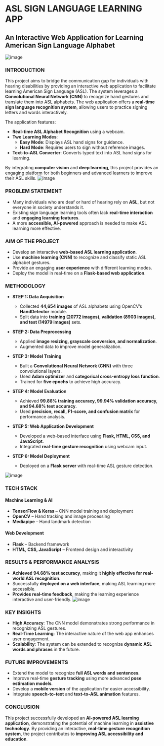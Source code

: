 # ASL SIGN LANGUAGE LEARNING APP
## An Interactive Web Application for Learning American Sign Language Alphabet
![image](https://github.com/user-attachments/assets/placeholder.png)

### INTRODUCTION
This project aims to bridge the communication gap for individuals with hearing disabilities by providing an interactive web application to facilitate learning American Sign Language (ASL). The system leverages a **Convolutional Neural Network (CNN)** to recognize hand gestures and translate them into ASL alphabets. The web application offers a **real-time sign language recognition system**, allowing users to practice signing letters and words interactively.

The application features:
- **Real-time ASL Alphabet Recognition** using a webcam.
- **Two Learning Modes**:  
  - **Easy Mode**: Displays ASL hand signs for guidance.  
  - **Hard Mode**: Requires users to sign without reference images.
- **Text-to-ASL Converter**: Converts typed text into ASL hand signs for learning.
  
By integrating **computer vision** and **deep learning**, this project provides an engaging platform for both beginners and advanced learners to improve their ASL skills.
![image](https://github.com/user-attachments/assets/placeholder.png)

### PROBLEM STATEMENT
- Many individuals who are deaf or hard of hearing rely on **ASL**, but not everyone in society understands it.
- Existing sign language learning tools often lack **real-time interaction** and **engaging learning features**.
- A more **accessible, AI-powered** approach is needed to make ASL learning more effective.

### AIM OF THE PROJECT
- Develop an interactive **web-based ASL learning application**.
- Use **machine learning (CNN)** to recognize and classify static ASL alphabet gestures.
- Provide an engaging **user experience** with different learning modes.
- Deploy the model in real-time on a **Flask-based web application**.

### METHODOLOGY
- **STEP 1: Data Acquisition**  
  - Collected **44,654 images** of ASL alphabets using OpenCV’s **HandDetector** module.
  - Split data into **training (20772 images), validation (8903 images), and test (14979 images)** sets.  

- **STEP 2: Data Preprocessing**  
  - Applied **image resizing, grayscale conversion, and normalization**.  
  - Augmented data to improve model generalization.  

- **STEP 3: Model Training**  
  - Built a **Convolutional Neural Network (CNN)** with three convolutional layers.  
  - Used **Adam optimizer** and **categorical cross-entropy loss function**.  
  - Trained for **five epochs** to achieve high accuracy.  

- **STEP 4: Model Evaluation**  
  - Achieved **99.86% training accuracy, 99.94% validation accuracy, and 94.68% test accuracy**.
  - Used **precision, recall, F1-score, and confusion matrix** for performance analysis.  

- **STEP 5: Web Application Development**  
  - Developed a web-based interface using **Flask, HTML, CSS, and JavaScript**.  
  - Integrated **real-time gesture recognition** using webcam input.  

- **STEP 6: Model Deployment**  
  - Deployed on a **Flask server** with real-time ASL gesture detection.  

![image](https://github.com/user-attachments/assets/placeholder.png)

### TECH STACK
#### **Machine Learning & AI**
- **TensorFlow & Keras** – CNN model training and deployment  
- **OpenCV** – Hand tracking and image processing  
- **Mediapipe** – Hand landmark detection  

#### **Web Development**
- **Flask** – Backend framework  
- **HTML, CSS, JavaScript** – Frontend design and interactivity  

### RESULTS & PERFORMANCE ANALYSIS
- **Achieved 94.68% test accuracy**, making it **highly effective for real-world ASL recognition**.
- Successfully **deployed on a web interface**, making ASL learning more accessible.
- **Provides real-time feedback**, making the learning experience interactive and user-friendly.
![image](https://github.com/user-attachments/assets/placeholder.png)

### KEY INSIGHTS
- **High Accuracy**: The CNN model demonstrates strong performance in recognizing ASL gestures.
- **Real-Time Learning**: The interactive nature of the web app enhances user engagement.
- **Scalability**: The system can be extended to recognize **dynamic ASL words and phrases** in the future.

### FUTURE IMPROVEMENTS
- Extend the model to recognize **full ASL words and sentences**.
- Improve real-time **gesture tracking** using more advanced **pose estimation models**.
- Develop a **mobile version** of the application for easier accessibility.
- Integrate **speech-to-text** and **text-to-ASL animation** features.

### CONCLUSION
This project successfully developed an **AI-powered ASL learning application**, demonstrating the potential of machine learning in **assistive technology**. By providing an interactive, **real-time gesture recognition system**, the project contributes to **improving ASL accessibility and education**.
